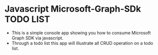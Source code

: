 # Javascript Microsoft-Graph-SDk  TODO LIST

- This is a simple console app showing you how to consume Microsoft Graph SDK via javascript.
- Through a todo list this app will illustrate all CRUD operation on a todo list.
